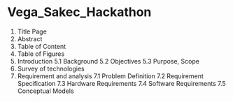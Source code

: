 # Vega_Sakec_Hackathon
1. Title Page
2. Abstract
3. Table of Content
4. Table of Figures
5. Introduction
5.1 Background
5.2 Objectives
5.3 Purpose, Scope
6. Survey of technologies
7. Requirement and analysis
7.1 Problem Definition
7.2 Requirement Specification
7.3 Hardware Requirements 
7.4 Software Requirements
7.5 Conceptual Models

